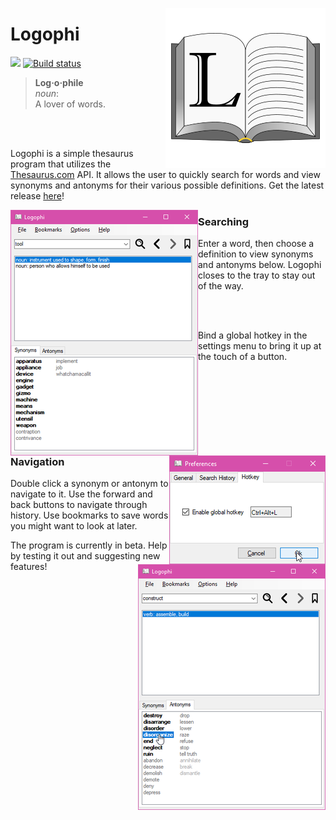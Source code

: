 [<img src="https://github.com/mousebyte/Logophi/blob/master/Resources/logophi.png" align="right" />](https://github.com/mousebyte/Logophi/blob/master/Resources/logophi.png)
# Logophi
[![](https://img.shields.io/github/release-pre/mousebyte/logophi.svg)](http://github.com/mousebyte/logophi) [![Build status](https://ci.appveyor.com/api/projects/status/bywa6ocofcjyy0e3?svg=true)](https://ci.appveyor.com/project/mousebyte/logophi)
>**Log·o·phile**  
>*noun*:  
>A lover of words.

<br /> <br />

Logophi is a simple thesaurus program that utilizes the [Thesaurus.com](http://thesaurus.com) API. It allows the user to quickly search for words and view synonyms and antonyms for their various possible definitions. Get the latest release [here](https://github.com/mousebyte/Logophi/releases/latest)!


[<img src="https://github.com/mousebyte/Logophi/blob/master/Resources/logophi-screenshot-1-thumb.png" align="left" />](https://github.com/mousebyte/Logophi/blob/master/Resources/logophi-screenshot-1.png)
### Searching
Enter a word, then choose a definition to view synonyms and antonyms below. Logophi closes to the tray to stay out of the way.

<br /> <br />

[<img src="https://github.com/mousebyte/Logophi/blob/master/Resources/logophi-screenshot-3-thumb.png" align="right" />](https://github.com/mousebyte/Logophi/blob/master/Resources/logophi-screenshot-3.png)
Bind a global hotkey in the settings menu to bring it up at the touch of a button.

<br /> <br /> <br /> <br /> <br /> <br />
    

[<img src="https://github.com/mousebyte/Logophi/blob/master/Resources/logophi-screenshot-2-thumb.png" align="right" />](https://github.com/mousebyte/Logophi/blob/master/Resources/logophi-screenshot-2.png)

### Navigation
Double click a synonym or antonym to navigate to it. Use the forward and back buttons to navigate through history. Use bookmarks to save words you might want to look at later.

The program is currently in beta. Help by testing it out and suggesting new features!
